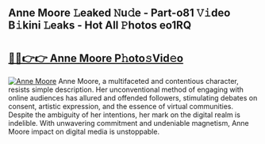 ## Anne Moore 𝙻eaked 𝙽u𝚍e - Part-o81 𝚅𝚒deo B𝚒kini 𝙻eaks - Hot All 𝙿hotos eo1RQ

# <h2><a href="http://ld1rg6q.urlbe.top/?page=Anne+Moore">🔗🔗👉👉 Anne Moore P𝚑oto𝚜Vid𝚎o</a></h2>

[![Anne Moore](https://i.imgur.com/eBuTRDB.gif)](http://ld1rg6q.urlbe.top/?page=Anne+Moore)
Anne Moore, a multifaceted and contentious character, resists simple description. Her unconventional method of engaging with online audiences has allured and offended followers, stimulating debates on consent, artistic expression, and the essence of virtual communities. Despite the ambiguity of her intentions, her mark on the digital realm is indelible. With unwavering commitment and undeniable magnetism, Anne Moore impact on digital media is unstoppable.
